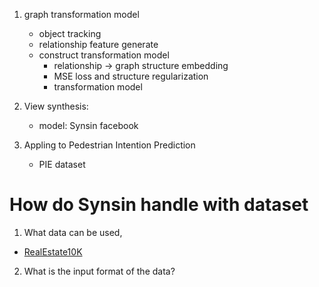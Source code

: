 1. graph transformation model
    - object tracking
    - relationship feature generate
    - construct transformation model
        - relationship -> graph structure embedding
        - MSE loss and structure regularization
        - transformation model
2. View synthesis:
    - model: Synsin facebook

3. Appling to Pedestrian Intention Prediction
    - PIE dataset

# How do Synsin handle with dataset
1. What data can be used,
- [RealEstate10K](https://google.github.io/realestate10k/download.html)

2. What is the input format of the data?